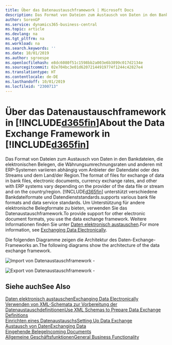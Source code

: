 ```yaml
---
title: Über das Datenaustauschframework | Microsoft Docs
description: Das Format von Dateien zum Austausch von Daten in den Bankdateien, die elektronischen Belegen, die Währungsumrechnungsraten und anderen mit ERP-Systemen variieren abhängig vom Anbieter der Datendatei oder des Streams und dem Land/der Region.
author: SorenGP
ms.service: dynamics365-business-central
ms.topic: article
ms.devlang: na
ms.tgt_pltfrm: na
ms.workload: na
ms.search.keywords: ''
ms.date: 10/01/2019
ms.author: sgroespe
ms.openlocfilehash: e8dc6080f51c1598bb2a003e6b3899c017d2134e
ms.sourcegitcommit: 02e704bc3e01d62072144919774f1244c42827e4
ms.translationtype: HT
ms.contentlocale: de-DE
ms.lasthandoff: 10/01/2019
ms.locfileid: "2300713"
---
```

# <a name="about-the-data-exchange-framework-in-included365finincludesd365fin_mdmd"></a><span data-ttu-id="8bddd-103">Über das Datenaustauschframework in [!INCLUDE[d365fin](includes/d365fin_md.md)]</span><span class="sxs-lookup"><span data-stu-id="8bddd-103">About the Data Exchange Framework in [!INCLUDE[d365fin](includes/d365fin_md.md)]</span></span>
<span data-ttu-id="8bddd-104">Das Format von Dateien zum Austausch von Daten in den Bankdateien, die elektronischen Belegen, die Währungsumrechnungsraten und anderen mit ERP-Systemen variieren abhängig vom Anbieter der Datendatei oder des Streams und dem Land/der Region.</span><span class="sxs-lookup"><span data-stu-id="8bddd-104">The format of files for exchange of data in bank files, electronic documents, currency exchange rates, and other with ERP systems vary depending on the provider of the data file or stream and on the country/region.</span></span> [!INCLUDE[d365fin](includes/d365fin_md.md)] <span data-ttu-id="8bddd-105">unterstützt verschiedene Bankdateiformate und Datendienststandards.</span><span class="sxs-lookup"><span data-stu-id="8bddd-105">supports various bank file formats and data service standards.</span></span> <span data-ttu-id="8bddd-106">Um Unterstützung für andere elektronische Belegformate zu bieten, verwenden Sie das Datenaustauschframework.</span><span class="sxs-lookup"><span data-stu-id="8bddd-106">To provide support for other electronic document formats, you use the data exchange framework.</span></span> <span data-ttu-id="8bddd-107">Weitere Informationen finden Sie unter [Daten elektronisch austauschen](across-data-exchange.md).</span><span class="sxs-lookup"><span data-stu-id="8bddd-107">For more information, see [Exchanging Data Electronically](across-data-exchange.md).</span></span>    

 <span data-ttu-id="8bddd-108">Die folgenden Diagramme zeigen die Architektur des Daten-Exchange-Frameworks an.</span><span class="sxs-lookup"><span data-stu-id="8bddd-108">The following diagrams show the architecture of the data exchange framework.</span></span>  

 ![Import von Datenaustauschframework &#45;](media/across-data-exchange/dataexchangeframework_import.png)  

 ![Export von Datenaustauschframework &#45;](media/across-data-exchange/dataexchangeframework_export.png)  

## <a name="see-also"></a><span data-ttu-id="8bddd-111">Siehe auch</span><span class="sxs-lookup"><span data-stu-id="8bddd-111">See Also</span></span>  
[<span data-ttu-id="8bddd-112">Daten elektronisch austauschen</span><span class="sxs-lookup"><span data-stu-id="8bddd-112">Exchanging Data Electronically</span></span>](across-data-exchange.md)  
[<span data-ttu-id="8bddd-113">Verwenden von XML-Schemata zur Vorbereitung der Datenaustauschdefinitionen</span><span class="sxs-lookup"><span data-stu-id="8bddd-113">Use XML Schemas to Prepare Data Exchange Definitions</span></span>](across-how-to-use-xml-schemas-to-prepare-data-exchange-definitions.md)  
[<span data-ttu-id="8bddd-114">Einrichten eines Datenaustauschs</span><span class="sxs-lookup"><span data-stu-id="8bddd-114">Setting Up Data Exchange</span></span>](across-set-up-data-exchange.md)  
[<span data-ttu-id="8bddd-115">Austausch von Daten</span><span class="sxs-lookup"><span data-stu-id="8bddd-115">Exchanging Data</span></span>](across-exchange-data.md)  
[<span data-ttu-id="8bddd-116">Eingehende Belege</span><span class="sxs-lookup"><span data-stu-id="8bddd-116">Incoming Documents</span></span>](across-income-documents.md)  
[<span data-ttu-id="8bddd-117">Allgemeine Geschäftsfunktionen</span><span class="sxs-lookup"><span data-stu-id="8bddd-117">General Business Functionality</span></span>](ui-across-business-areas.md)  
